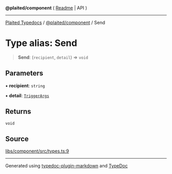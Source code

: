 **@plaited/component** ( [Readme](../README.md) \| API )

***

[Plaited Typedocs](../../../modules.md) / [@plaited/component](../modules.md) / Send

# Type alias: Send

> **Send**: (`recipient`, `detail`) => `void`

## Parameters

▪ **recipient**: `string`

▪ **detail**: [`TriggerArgs`](../../behavioral/type-aliases/TriggerArgs.md)

## Returns

`void`

## Source

[libs/component/src/types.ts:9](https://github.com/plaited/plaited/blob/b0dd907/libs/component/src/types.ts#L9)

***

Generated using [typedoc-plugin-markdown](https://www.npmjs.com/package/typedoc-plugin-markdown) and [TypeDoc](https://typedoc.org/)
